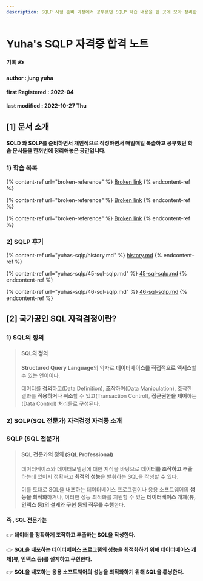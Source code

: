 ```yaml
---
description: SQLP 시험 준비 과정에서 공부했던 SQLP 학습 내용을 한 곳에 모아 정리한 공간입니다.
---
```


# Yuha's SQLP 자격증 합격 노트

**기록 ✍️**

#### author : jung yuha

#### **first Registered : 2022-04**

#### last modified : 2022-10-27 Thu

## **\[1] 문서 소개**

#### SQLD 와 SQLP를 준비하면서 개인적으로 작성하면서 매일매일 복습하고 공부했던 학습 문서들을 한꺼번에 정리해놓은 공간입니다.

### 1) 학습 목록

{% content-ref url="broken-reference" %}
[Broken link](broken-reference)
{% endcontent-ref %}

{% content-ref url="broken-reference" %}
[Broken link](broken-reference)
{% endcontent-ref %}

{% content-ref url="broken-reference" %}
[Broken link](broken-reference)
{% endcontent-ref %}

### 2) SQLP 후기

{% content-ref url="yuhas-sqlp/history.md" %}
[history.md](yuhas-sqlp/history.md)
{% endcontent-ref %}

{% content-ref url="yuhas-sqlp/45-sql-sqlp.md" %}
[45-sql-sqlp.md](yuhas-sqlp/45-sql-sqlp.md)
{% endcontent-ref %}

{% content-ref url="yuhas-sqlp/46-sql-sqlp.md" %}
[46-sql-sqlp.md](yuhas-sqlp/46-sql-sqlp.md)
{% endcontent-ref %}

## **\[2] 국가공인 SQL 자격검정이란?**

### &#x20;1) SQL의 정의

> #### **SQL의 정의**
>
> **Structured Query Language**의 약자로 **데이터베이스를 직접적으로 액세스**할 수 있는 언어이다.
>
> 데이터를 **정의**하고(Data Definition), **조작**하며(Data Manipulation), 조작한 결과를 **적용하거나 취소**할 수 있고(Transaction Control), **접근권한을 제어**하는(Data Control) 처리들로 구성된다.

### 2) SQLP(SQL 전문가) 자격검정 자격증 소개

### SQLP (SQL 전문가)

> #### **SQL 전문가의 정의** (SQL Professional)
>
> 데이터베이스와 데이터모델링에 대한 지식을 바탕으로 **데이터를 조작하고 추출**하는데 있어서 정확하고 **최적의 성능**을 발휘하는 SQL을 작성할 수 있다.
>
> 이를 토대로 SQL을 내포하는 데이터베이스 프로그램이나 응용 소프트웨어의 **성능을 최적화**하거나, 이러한 성능 최적화를 지원할 수 있는 **데이터베이스 개체(뷰, 인덱스 등)의 설계와 구현 등의 직무를 수행**한다.

#### **즉 , SQL 전문가는**

👉  **데이터를 정확하게 조작하고 추출하는 SQL을 작성한다.**

👉 **SQL을 내포하는 데이터베이스 프로그램의 성능을 최적화하기 위해 데이터베이스 개체(뷰, 인덱스 등)를 설계하고 구현한다.**

👉 **SQL을 내포하는 응용 소프트웨어의 성능을 최적화하기 위해 SQL을 튜닝한다.**
